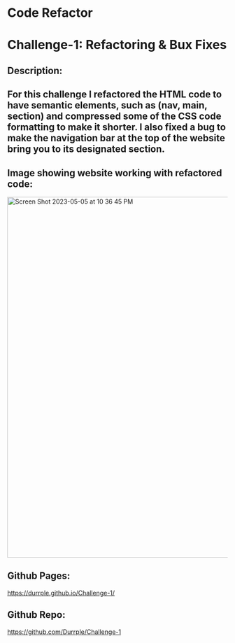 # Code Refactor
# Challenge-1: Refactoring & Bux Fixes
## Description:
  ## For this challenge I refactored the HTML code to have semantic elements, such as (nav, main, section) and compressed some of the CSS code formatting to make it shorter. I also fixed a bug to make the navigation bar at the top of the website bring you to its designated section.
## Image showing website working with refactored code:
<img width="825" alt="Screen Shot 2023-05-05 at 10 36 45 PM" src="https://user-images.githubusercontent.com/128413109/236597785-4889e976-aa04-436b-a4d0-72ed4062a211.png">

## Github Pages:
https://durrple.github.io/Challenge-1/

## Github Repo:
https://github.com/Durrple/Challenge-1
